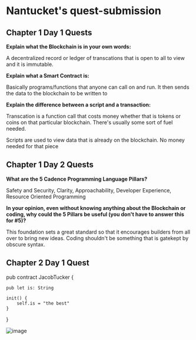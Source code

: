 # Nantucket's quest-submission

## Chapter 1 Day 1 Quests

**Explain what the Blockchain is in your own words:**

  A decentralized record or ledger of transcations that is open to all to view and it is immutable.

**Explain what a Smart Contract is:**

  Basically programs/functions that anyone can call on and run. It then sends the data to the blockchain to be written to

**Explain the difference between a script and a transaction:**

  Transcation is a function call that costs money whether that is tokens or coins on that particular blockchain. There's usually some sort of fuel needed.
  
  Scripts are used to view data that is already on the blockchain. No money needed for that piece


## Chapter 1 Day 2 Quests

**What are the 5 Cadence Programming Language Pillars?**

Safety and Security, Clarity, Approachability, Developer Experience, Resource Oriented Programming

**In your opinion, even without knowing anything about the Blockchain or coding, why could the 5 Pillars be useful (you don't have to answer this for #5)?**

This foundation sets a great standard so that it encourages builders from all over to bring new ideas. Coding shouldn't be something that is gatekept by obscure syntax.


## Chapter 2 Day 1 Quest

pub contract JacobTucker {

    pub let is: String

    init() {
        self.is = "the best"
    }
}

![image](https://user-images.githubusercontent.com/108757592/186100714-ff9fbe68-890c-48cd-bf2d-19d60a9dd3f9.png)
